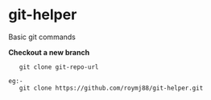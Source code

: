 git-helper
==========

Basic git commands

**Checkout a new branch**

```
   git clone git-repo-url

eg:-   
   git clone https://github.com/roymj88/git-helper.git
   
```

